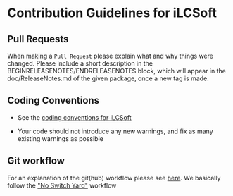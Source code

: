 # Contribution Guidelines for iLCSoft


## Pull Requests

When making a `Pull Request` please explain what and why things were
changed. Please include a short description in the
BEGINRELEASENOTES/ENDRELEASENOTES block, which will appear in the
doc/ReleaseNotes.md of the given package, once a new tag is made.

## Coding Conventions

 * See the [coding conventions for iLCSoft](http://ilcsoft.desy.de/portal/e279/e281/infoboxContent282/sw_guidelines_ilcsoft.pdf)

 * Your code should not introduce any new warnings, and fix as many existing warnings as possible


## Git workflow

For an explanation of the git(hub) workflow please see
[here](https://github.com/andresailer/tutorial#working-updating-pushing).  We
basically follow the ["No Switch
Yard"](https://root.cern.ch/suggested-work-flow-distributed-projects-nosy)
workflow

